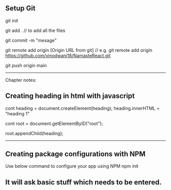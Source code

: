 Setup Git 
---------
git init

git add .    // to add all the files

git commit -m "mesage"

git remote add origin [Origin URL from git]   // e.g. git remote add origin https://github.com/vinodwani18/NamasteReact.git

git push origin main

-------------------------------

Chapter notes:

Creating heading in html with javascript
----------------------------------------

cont heading =  document.createElement(heading);
heading.innerHTML = "heading 1"

cont root = document.getElementByID("root");

root.appendChild(heading);

--------------------------

Creating package configurations with NPM 
----------------------------------------
Use below command to configure your app using NPM 
npm init

It will ask basic stuff which needs to be entered.
-----------------------------------------




